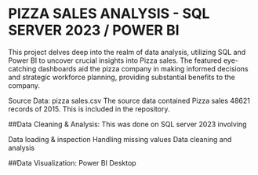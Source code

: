 # PIZZA SALES ANALYSIS - SQL SERVER 2023 / POWER BI

This project delves deep into the realm of data analysis, utilizing SQL and Power BI to uncover crucial insights into Pizza sales. The featured eye-catching dashboards aid the pizza company in making informed decisions and strategic workforce planning, providing substantial benefits to the company.

Source Data:
pizza sales.csv
The source data contained Pizza sales 48621 records of 2015. This is included in the repository.


##Data Cleaning & Analysis:
This was done on SQL server 2023 involving

Data loading & inspection
Handling missing values
Data cleaning and analysis

##Data Visualization:
Power BI Desktop
